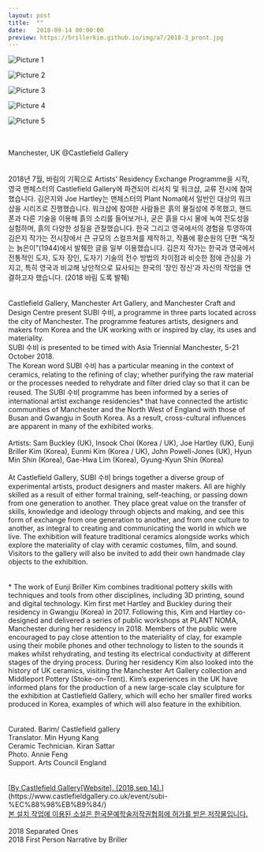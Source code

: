 ```yaml
---
layout: post
title:  ""
date:   2018-09-14 00:00:00
preview: https://brillerkim.github.io/img/a7/2018-3_pront.jpg
---
```


![Picture 1](https://brillerkim.github.io/img/a7/2018-3_1.jpg)

![Picture 2](https://brillerkim.github.io/img/a7/2018-3_2.jpg)

![Picture 3](https://brillerkim.github.io/img/a7/2018-3_3.jpg)

![Picture 4](https://brillerkim.github.io/img/a7/2018-3_4.jpg)

![Picture 5](https://brillerkim.github.io/img/a7/2018-3_6.jpg)


<br>
<br>
Manchester, UK @Castlefield Gallery<br>
<br>
<br>
2018년 7월, 바림의 기획으로 Artists’ Residency Exchange Programme을 시작, 
영국 맨체스터의 Castlefield Gallery에 파견되어 리서치 및 워크샵, 교류 전시에 참여했습니다. 김은지와 Joe Hartley는 맨체스터의 Plant Noma에서 일반인 대상의 워크샵을 시리즈로 
진행했습니다. 워크샵에 참여한 사람들은 흙의 물질성에 주목했고, 핸드폰과 다른 기술을 이용해 흙의
소리를 들어보거나, 굳은 흙을 다시 물에 녹여 전도성을 실험하며, 흙의 다양한 성질을 관찰했습니다.
한국 그리고 영국에서의 경험을 투영하여 김은지 작가는 전시장에서 큰 규모의 스컬프쳐를 제작하고,
작품에 황순원의 단편 “독짓는 늙은이”(1944)에서 발췌한 글을 일부 이용했습니다. 김은지 작가는 한국과 영국에서 전통적인 도자, 도자 장인, 도자기 기술의 전수 방법의 차이점과 비슷한 점에 관심을
가지고, 특히 영국과 비교해 낭만적으로 묘사되는 한국의 ‘장인 정신’과 자신의 작업을 연결하고자 
했습니다. (2018 바림 도록 발췌)<br> 
<br>
<br>
Castlefield Gallery, Manchester Art Gallery, and Manchester Craft and Design Centre present SUBI 수비, a programme in three parts located across the city of Manchester. The programme features artists, designers and makers from Korea and the UK working with or inspired by clay, its uses and materiality.<br> 
SUBI 수비 is presented to be timed with Asia Triennial Manchester, 5-21 October 2018.<br> 
The Korean word SUBI 수비 has a particular meaning in the context of ceramics, relating to the refining of clay; whether purifying the raw material or the processes needed to rehydrate and filter dried clay so that it can be reused. The SUBI 수비 programme has been informed by a series of international artist exchange residencies* that have connected the artistic communities of Manchester and the North West of England with those of Busan and Gwangju in South Korea. As a result, cross-cultural influences are apparent in many of the exhibited works.<br>
<br>
Artists: Sam Buckley (UK), Insook Choi (Korea / UK), Joe Hartley (UK), Eunji Briller Kim (Korea), Eunmi Kim (Korea / UK), John Powell-Jones (UK), Hyun Min Shin (Korea), Gae-Hwa Lim (Korea), Gyung-Kyun Shin (Korea)<br>
<br>
At Castlefield Gallery, SUBI 수비 brings together a diverse group of experimental artists, product designers and master makers. All are highly skilled as a result of either formal training, self-teaching, or passing down from one generation to another. They place great value on the transfer of skills, knowledge and ideology through objects and making, and see this form of exchange from one generation to another, and from one culture to another, as integral to creating and communicating the world in which we live. The exhibition will feature traditional ceramics alongside works which explore the materiality of clay with ceramic costumes, film, and sound. Visitors to the gallery will also be invited to add their own handmade clay objects to the exhibition.<br>
<br>
<br>
*
The work of Eunji Briller Kim combines traditional pottery skills with techniques and tools from other disciplines, including 3D printing, sound and digital technology. Kim first met Hartley and Buckley during their residency in Gwangju (Korea) in 2017. Following this, Kim and Hartley co-designed and delivered a series of public workshops at PLANT NOMA, Manchester during her residency in 2018. Members of the public were encouraged to pay close attention to the materiality of clay, for example using their mobile phones and other technology to listen to the sounds it makes whilst rehydrating, and testing its electrical conductivity at different stages of the drying process. During her residency Kim also looked into the history of UK ceramics, visiting the Manchester Art Gallery collection and Middleport Pottery (Stoke-on-Trent). Kim’s experiences in the UK have informed plans for the production of a new large-scale clay sculpture for the exhibition at Castlefield Gallery, which will echo her smaller fired works produced in Korea, examples of which will also feature in the exhibition.<br>
<br>
<br>
Curated. Barim/ Castlefield gallery<br>
Translator. Min Hyung Kang<br>
Ceramic Technician. Kiran Sattar<br>
Photo. Annie Feng<br>
Support. Arts Council England<br>
<br>
<br>
[<U>By Castlefield Gallery[Website]. (2018,sep 14).</U>](https://www.castlefieldgallery.co.uk/event/subi-%EC%88%98%EB%B9%84/)
<br>
<U>본 설치 작업에 이용된 소설은 한국문예학술저작권협회에 허가를 받은 저작물입니다.</U>  
<br>
<br>
2018 Separated Ones<br>
2018 First Person Narrative by Briller<br>
